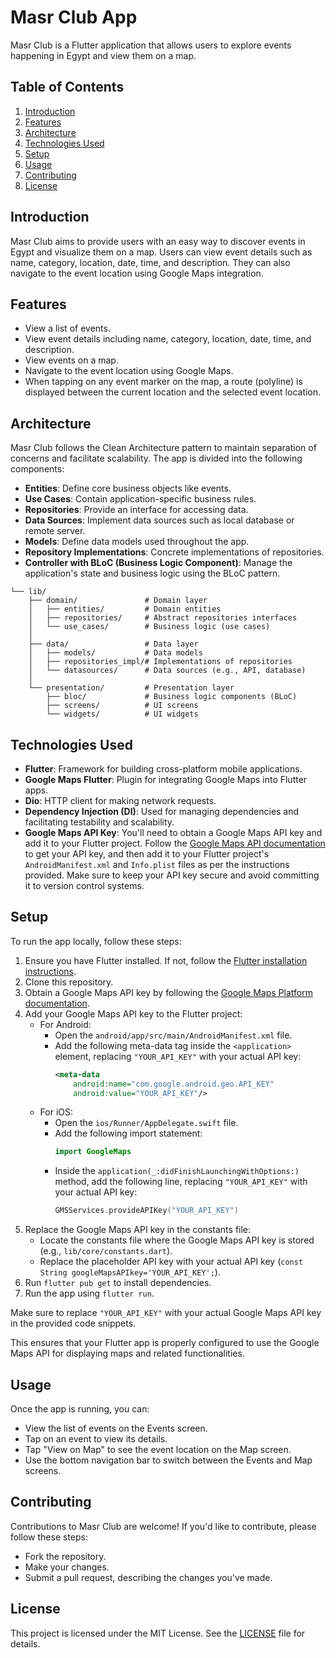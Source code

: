 # Masr Club App

Masr Club is a Flutter application that allows users to explore events happening in Egypt and view them on a map.

## Table of Contents
1. [Introduction](#introduction)
2. [Features](#features)
3. [Architecture](#architecture)
4. [Technologies Used](#technologies-used)
5. [Setup](#setup)
6. [Usage](#usage)
7. [Contributing](#contributing)
8. [License](#license)

## Introduction
Masr Club aims to provide users with an easy way to discover events in Egypt and visualize them on a map. Users can view event details such as name, category, location, date, time, and description. They can also navigate to the event location using Google Maps integration.

## Features
- View a list of events.
- View event details including name, category, location, date, time, and description.
- View events on a map.
- Navigate to the event location using Google Maps.
- When tapping on any event marker on the map, a route (polyline) is displayed between the current location and the selected event location.

## Architecture
Masr Club follows the Clean Architecture pattern to maintain separation of concerns and facilitate scalability. The app is divided into the following components:
- **Entities**: Define core business objects like events.
- **Use Cases**: Contain application-specific business rules.
- **Repositories**: Provide an interface for accessing data.
- **Data Sources**: Implement data sources such as local database or remote server.
- **Models**: Define data models used throughout the app.
- **Repository Implementations**: Concrete implementations of repositories.
- **Controller with BLoC (Business Logic Component)**: Manage the application's state and business logic using the BLoC pattern.

```
└── lib/
    ├── domain/               # Domain layer
    │   ├── entities/         # Domain entities
    │   ├── repositories/     # Abstract repositories interfaces
    │   └── use_cases/        # Business logic (use cases)
    │
    ├── data/                 # Data layer
    │   ├── models/           # Data models
    │   ├── repositories_impl/# Implementations of repositories
    │   └── datasources/      # Data sources (e.g., API, database)
    │
    └── presentation/         # Presentation layer
        ├── bloc/             # Business logic components (BLoC)
        ├── screens/          # UI screens
        └── widgets/          # UI widgets
```
  

## Technologies Used
- **Flutter**: Framework for building cross-platform mobile applications.
- **Google Maps Flutter**: Plugin for integrating Google Maps into Flutter apps.
- **Dio**: HTTP client for making network requests.
- **Dependency Injection (DI)**: Used for managing dependencies and facilitating testability and scalability.
- **Google Maps API Key**: You'll need to obtain a Google Maps API key and add it to your Flutter project. Follow the [Google Maps API documentation](https://developers.google.com/maps/gmp-get-started) to get your API key, and then add it to your Flutter project's `AndroidManifest.xml` and `Info.plist` files as per the instructions provided. Make sure to keep your API key secure and avoid committing it to version control systems.

## Setup
To run the app locally, follow these steps:
1. Ensure you have Flutter installed. If not, follow the [Flutter installation instructions](https://flutter.dev/docs/get-started/install).
2. Clone this repository.
3. Obtain a Google Maps API key by following the [Google Maps Platform documentation](https://developers.google.com/maps/gmp-get-started).
4. Add your Google Maps API key to the Flutter project:
   - For Android:
     - Open the `android/app/src/main/AndroidManifest.xml` file.
     - Add the following meta-data tag inside the `<application>` element, replacing `"YOUR_API_KEY"` with your actual API key:
       ```xml
       <meta-data
           android:name="com.google.android.geo.API_KEY"
           android:value="YOUR_API_KEY"/>
       ```
   - For iOS:
     - Open the `ios/Runner/AppDelegate.swift` file.
     - Add the following import statement:
       ```swift
       import GoogleMaps
       ```
     - Inside the `application(_:didFinishLaunchingWithOptions:)` method, add the following line, replacing `"YOUR_API_KEY"` with your actual API key:
       ```swift
       GMSServices.provideAPIKey("YOUR_API_KEY")
       ```
5. Replace the Google Maps API key in the constants file:
   - Locate the constants file where the Google Maps API key is stored (e.g., `lib/core/constants.dart`).
   - Replace the placeholder API key with your actual API key (`const String googleMapsAPIkey='YOUR_API_KEY';`).
6. Run `flutter pub get` to install dependencies.
7. Run the app using `flutter run`.

Make sure to replace `"YOUR_API_KEY"` with your actual Google Maps API key in the provided code snippets.

This ensures that your Flutter app is properly configured to use the Google Maps API for displaying maps and related functionalities.

## Usage
Once the app is running, you can:
- View the list of events on the Events screen.
- Tap on an event to view its details.
- Tap "View on Map" to see the event location on the Map screen.
- Use the bottom navigation bar to switch between the Events and Map screens.

## Contributing
Contributions to Masr Club are welcome! If you'd like to contribute, please follow these steps:
- Fork the repository.
- Make your changes.
- Submit a pull request, describing the changes you've made.

## License
This project is licensed under the MIT License. See the [LICENSE](LICENSE) file for details.
